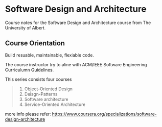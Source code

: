 # Software Design and Architecture


Course notes for the Software Design and Architecture course from The University of Albert.


## Course Orientation

Build resuable, maintainable, flexiable code.

The course instructor try to aline with ACM/IEEE Software Engineering Curriculumn Guidelines.


This series consists four courses

>1. Object-Oriented Design
>2. Deisgn-Patterns
>3. Software architecture
>4. Service-Oriented Architecture


more info please refer: https://www.coursera.org/specializations/software-design-architecture

